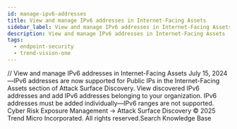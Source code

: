 ```yaml
---
id: manage-ipv6-addresses
title: View and manage IPv6 addresses in Internet-Facing Assets
sidebar_label: View and manage IPv6 addresses in Internet-Facing Assets
description: View and manage IPv6 addresses in Internet-Facing Assets
tags:
  - endpoint-security
  - trend-vision-one
---
```


/*<![CDATA[*/ $('#title').html($('meta[name=map-description]').attr('content')); /*]]>*/ View and manage IPv6 addresses in Internet-Facing Assets July 15, 2024—IPv6 addresses are now supported for Public IPs in the Internet-Facing Assets section of Attack Surface Discovery. View discovered IPv6 addresses and add IPv6 addresses belonging to your organization. IPv6 addresses must be added individually—IPv6 ranges are not supported. Cyber Risk Exposure Management → Attack Surface Discovery © 2025 Trend Micro Incorporated. All rights reserved.Search Knowledge Base